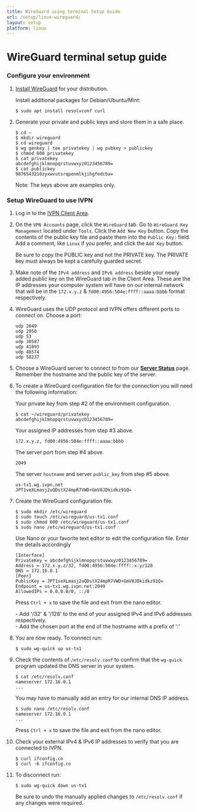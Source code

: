 ```yaml
---
title: WireGuard using terminal Setup Guide
url: /setup/linux-wireguard/
layout: setup
platform: linux
---
```

# WireGuard terminal setup guide

### Configure your environment

1.  [Install WireGuard](https://www.wireguard.com/install/) for your distribution.

    Install additional packages for Debian/Ubuntu/Mint:

    ```
    $ sudo apt install resolvconf curl
    ```

2.  Generate your private and public keys and store them in a safe place.

    ```
    $ cd ~
    $ mkdir wireguard
    $ cd wireguard
    $ wg genkey | tee privatekey | wg pubkey > publickey
    $ chmod 600 privatekey
    $ cat privatekey
    abcdefghijklmnopqrstuvwxyz0123456789=
    $ cat publickey
    9876543210zyxwvutsrqponmlkjihgfedcba=
    ```

    Note: The keys above are examples only.

### Setup WireGuard to use IVPN

1.  Log in to the [IVPN Client Area](/account/login/).

2.  On the `VPN Accounts` page, click the `WireGuard` tab. Go to `WireGuard Key Management` located under `Tools`. Click the `Add New Key` button. Copy the contents of the public key file and paste them into the `Public Key:` field. Add a comment, like `Linux` if you prefer, and click the `Add Key` button.

    <div markdown="1" class="notice notice--warning">
    Be sure to copy the PUBLIC key and not the PRIVATE key. The PRIVATE key must always be kept a carefully guarded secret.
    </div>

3.  Make note of the `IPv4 address` and `IPv6 address` beside your newly added public key on the WireGuard tab in the Client Area. These are the IP addresses your computer system will have on our internal network that will be in the `172.x.y.z` & `fd00:4956:504e:ffff::aaaa:bbbb` format respectively.

4.  WireGuard uses the UDP protocol and IVPN offers different ports to connect on. Choose a port:

    ```
    udp 2049
    udp 2050
    udp 53
    udp 30587
    udp 41893
    udp 48574
    udp 58237
    ```

5.  Choose a WireGuard server to connect to from our **[Server Status](/status/)** page. Remember the hostname and the public key of the server.

6.  To create a WireGuard configuration file for the connection you will need the following information:

    Your private key from step #2 of the environment configuration.

    ```
    $ cat ~/wireguard/privatekey
    abcdefghijklmnopqrstuvwxyz0123456789=
    ```

    Your assigned IP addresses from step #3 above.

    ```
    172.x.y.z, fd00:4956:504e:ffff::aaaa:bbbb
    ```

    The server port from step #4 above.

    ```
    2049
    ```

    The server `hostname` and server `public_key` from step #5 above.

    ```
    us-tx1.wg.ivpn.net
    JPT1veXLmasj2uQDstX24mpR7VWD+GmV8JDkidkz91Q=
    ```

7.  Create the WireGuard configuration file.

    ```
    $ sudo mkdir /etc/wireguard
    $ sudo touch /etc/wireguard/us-tx1.conf
    $ sudo chmod 600 /etc/wireguard/us-tx1.conf
    $ sudo nano /etc/wireguard/us-tx1.conf
    ```

    Use Nano or your favorite text editor to edit the configuration file. Enter the details accordingly

    ```
    [Interface]
    PrivateKey = abcdefghijklmnopqrstuvwxyz0123456789=
    Address = 172.x.y.z/32, fd00:4956:504e:ffff::x:y/128
    DNS = 172.16.0.1
    [Peer]
    PublicKey = JPT1veXLmasj2uQDstX24mpR7VWD+GmV8JDkidkz91Q=
    Endpoint = us-tx1.wg.ivpn.net:2049
    AllowedIPs = 0.0.0.0/0, ::/0
    ```

    Press `Ctrl + x` to save the file and exit from the nano editor.

    <div markdown="1" class="notice notice--info">
    - Add '/32' & '/128' to the end of your assigned IPv4 and IPv6 addresses respectively.<br>
    - Add the chosen port at the end of the hostname with a prefix of ':'
    </div>

8.  You are now ready. To connect run:

    ```
    $ sudo wg-quick up us-tx1
    ```

9.  Check the contents of `/etc/resolv.conf` to confirm that the `wg-quick` program updated the DNS server in your system.

    ```
    $ cat /etc/resolv.conf
    nameserver 172.16.0.1
    ...
    ```

    You may have to manually add an entry for our internal DNS IP address.

    ```
    $ sudo nano /etc/resolv.conf
    nameserver 172.16.0.1
    ...
    ```

    Press `Ctrl + x` to save the file and exit from the nano editor.

10. Check your external IPv4 & IPv6 IP addresses to verify that you are connected to IVPN.

    ```
    $ curl ifconfig.co
    $ curl -6 ifconfig.co
    ```

11. To disconnect run:

    ```
    $ sudo wg-quick down us-tx1
    ```

    <div markdown="1" class="notice notice--warning">
    Be sure to undo the manually applied changes to <code>/etc/resolv.conf</code> if any changes were required.
    </div>
